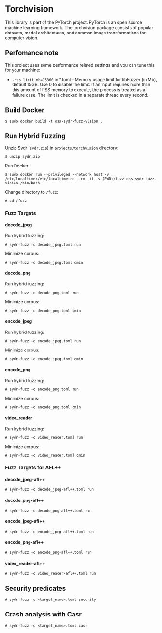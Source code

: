 # Torchvision

This library is part of the PyTorch project. PyTorch is an open source machine learning framework. The torchvision package consists of popular datasets, model architectures, and common image transformations for computer vision.

## Perfomance note

This project uses some performance related settings and you can tune this for your machine:

* `-rss_limit_mb=15360` in *.toml - Memory usage limit for libFuzzer (in Mb), default 15GB. Use 0 to disable the limit. If an input requires more than this amount of RSS memory to execute, the process is treated as a failure case. The limit is checked in a separate thread every second.

## Build Docker

    $ sudo docker build -t oss-sydr-fuzz-vision .

## Run Hybrid Fuzzing

Unzip Sydr (`sydr.zip`) in `projects/torchvision` directory:

    $ unzip sydr.zip

Run Docker:

    $ sudo docker run --privileged --network host -v /etc/localtime:/etc/localtime:ro --rm -it -v $PWD:/fuzz oss-sydr-fuzz-vision /bin/bash

Change directory to `/fuzz`:

    # cd /fuzz

### Fuzz Targets

#### decode_jpeg

Run hybrid fuzzing:

    # sydr-fuzz -c decode_jpeg.toml run

Minimize corpus:

    # sydr-fuzz -c decode_jpeg.toml cmin

#### decode_png

Run hybrid fuzzing:

    # sydr-fuzz -c decode_png.toml run

Minimize corpus:

    # sydr-fuzz -c decode_png.toml cmin

#### encode_jpeg

Run hybrid fuzzing:

    # sydr-fuzz -c encode_jpeg.toml run

Minimize corpus:

    # sydr-fuzz -c encode_jpeg.toml cmin

#### encode_png

Run hybrid fuzzing:

    # sydr-fuzz -c encode_png.toml run

Minimize corpus:

    # sydr-fuzz -c encode_png.toml cmin

#### video_reader

Run hybrid fuzzing:

    # sydr-fuzz -c video_reader.toml run

Minimize corpus:

    # sydr-fuzz -c video_reader.toml cmin

### Fuzz Targets for AFL++

#### decode_jpeg-afl++

    # sydr-fuzz -c decode_jpeg-afl++.toml run

#### decode_png-afl++

    # sydr-fuzz -c decode_png-afl++.toml run

#### encode_jpeg-afl++

    # sydr-fuzz -c encode_jpeg-afl++.toml run

#### encode_png-afl++

    # sydr-fuzz -c encode_png-afl++.toml run

#### video_reader-afl++

    # sydr-fuzz -c video_reader-afl++.toml run

## Security predicates

    # sydr-fuzz -c <target_name>.toml security

## Crash analysis with Casr

    # sydr-fuzz -c <target_name>.toml casr
